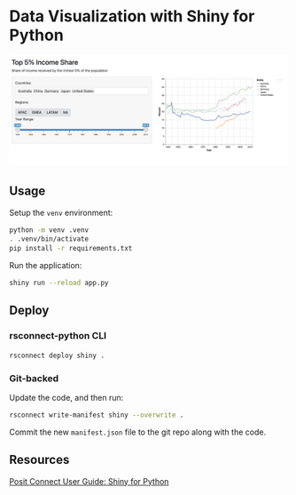 # Data Visualization with Shiny for Python

![example shiny app screenshot](shiny-income-share.png)

## Usage

Setup the `venv` environment:

```bash
python -m venv .venv
. .venv/bin/activate
pip install -r requirements.txt
```

Run the application:

```bash
shiny run --reload app.py
```

## Deploy

### rsconnect-python CLI

```bash
rsconnect deploy shiny .
```

### Git-backed

Update the code, and then run:

```bash
rsconnect write-manifest shiny --overwrite .
```

Commit the new `manifest.json` file to the git repo along with the code.

## Resources

[Posit Connect User Guide: Shiny for Python](https://docs.posit.co/connect/user/shiny-python/)
